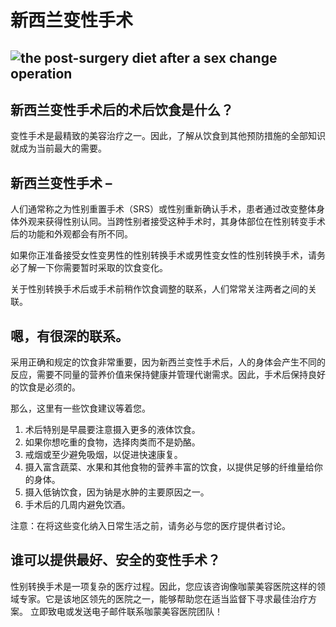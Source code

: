 # 新西兰变性手术

## ![the post-surgery diet after a sex change operation](https://www.kamolhospital.com/uploads/blog/661/data/649980c8e0955.jpg)

## 新西兰变性手术后的术后饮食是什么？

变性手术是最精致的美容治疗之一。因此，了解从饮食到其他预防措施的全部知识就成为当前最大的需要。

## 新西兰变性手术 –

人们通常称之为性别重置手术（SRS）或性别重新确认手术，患者通过改变整体身体外观来获得性别认同。当跨性别者接受这种手术时，其身体部位在性别转变手术后的功能和外观都会有所不同。

如果你正准备接受女性变男性的性别转换手术或男性变女性的性别转换手术，请务必了解一下你需要暂时采取的饮食变化。

关于性别转换手术后或手术前稍作饮食调整的联系，人们常常关注两者之间的关联。

## 嗯，有很深的联系。

采用正确和规定的饮食非常重要，因为新西兰变性手术后，人的身体会产生不同的反应，需要不同量的营养价值来保持健康并管理代谢需求。因此，手术后保持良好的饮食是必须的。

那么，这里有一些饮食建议等着您。

1.  术后特别是早晨要注意摄入更多的液体饮食。
2.  如果你想吃重的食物，选择肉类而不是奶酪。
3.  戒烟或至少避免吸烟，以促进快速康复。
4.  摄入富含蔬菜、水果和其他食物的营养丰富的饮食，以提供足够的纤维量给你的身体。
5.  摄入低钠饮食，因为钠是水肿的主要原因之一。
6.  手术后的几周内避免饮酒。

注意：在将这些变化纳入日常生活之前，请务必与您的医疗提供者讨论。

## 谁可以提供最好、安全的变性手术？

性别转换手术是一项复杂的医疗过程。因此，您应该咨询像咖蒙美容医院这样的领域专家。它是该地区领先的医院之一，能够帮助您在适当监督下寻求最佳治疗方案。 立即致电或发送电子邮件联系咖蒙美容医院团队！
<!-- tcd_original_link https://www.kamolhospital.com/zh/blog/661/sex-change-operation-new-zealand -->
